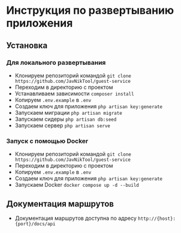 # Инструкция по развертыванию приложения

## Установка

### Для локального развертывания

* Клонируем репозиторий командой `git clone https://github.com/JavNikTool/guest-service`
* Переходим в директорию с проектом
* Устанавливаем зависимости `composer install`
* Копируем `.env.example` в `.env`
* Создаем ключ для приложения `php artisan key:generate`
* Запускаем миграции `php artisan migrate`
* Запускаем сидеры `php artisan db:seed`
* Запускаем сервер `php artisan serve`

### Запуск с помощью Docker


* Клонируем репозиторий командой `git clone https://github.com/JavNikTool/guest-service`
* Переходим в директорию с проектом
* Копируем `.env.example` в `.env`
* Создаем ключ для приложения `php artisan key:generate`
* Запускаем Docker `docker compose up -d --build`

## Документация маршрутов

* Документация маршрутов доступна по адресу `http://{host}:{port}/docs/api`
